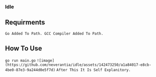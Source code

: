 ### Idle

## Requirments
`Go Added To Path.
GCC Compiler Added To Path.
`


## How To Use
`go run main.go`
`![image](https://github.com/neverantia/idle/assets/142473250/a1a84017-e8cb-4be0-87e3-9a244d0e5f7d)`
`After This It Is Self Explanitory.`

